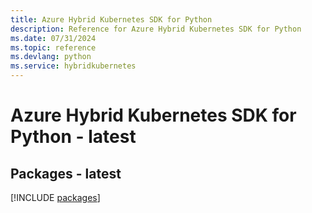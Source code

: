 ```yaml
---
title: Azure Hybrid Kubernetes SDK for Python
description: Reference for Azure Hybrid Kubernetes SDK for Python
ms.date: 07/31/2024
ms.topic: reference
ms.devlang: python
ms.service: hybridkubernetes
---
```

# Azure Hybrid Kubernetes SDK for Python - latest
## Packages - latest
[!INCLUDE [packages](hybrid-kubernetes-index.md)]